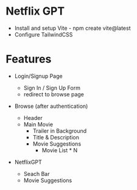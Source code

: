 # Netflix GPT

- Install and setup Vite - npm create vite@latest
- Configure TailwindCSS




# Features
- Login/Signup Page
  - Sign In / Sign Up Form
  - redirect to browse page

- Browse (after authentication)
  - Header
  - Main Movie
    - Trailer in Background
    - Title & Description
    - Movie Suggestions
      - Movie List * N
- NetflixGPT
  - Seach Bar
  - Movie Suggestions

